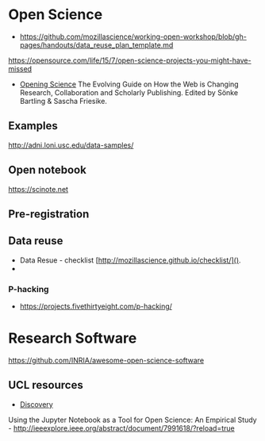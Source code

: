 # Open Science

- https://github.com/mozillascience/working-open-workshop/blob/gh-pages/handouts/data_reuse_plan_template.md

https://opensource.com/life/15/7/open-science-projects-you-might-have-missed




- [Opening Science](http://book.openingscience.org/) The Evolving Guide on How the Web is Changing Research, Collaboration and Scholarly Publishing. Edited by Sönke Bartling & Sascha Friesike.

## Examples
http://adni.loni.usc.edu/data-samples/

## Open notebook
https://scinote.net



## Pre-registration

## Data reuse
- Data Resue - checklist [http://mozillascience.github.io/checklist/]().
-

### P-hacking
- https://projects.fivethirtyeight.com/p-hacking/

# Research Software

https://github.com/INRIA/awesome-open-science-software

## UCL resources
- [Discovery](discovery.ucl.ac.uk)


Using the Jupyter Notebook as a Tool for Open Science: An Empirical Study - http://ieeexplore.ieee.org/abstract/document/7991618/?reload=true
